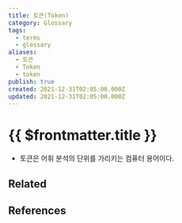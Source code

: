 ```yaml
---
title: 토큰(Token)
category: Glossary
tags:
  - terms
  - glossary
aliases:
  - 토큰
  - Token
  - token
publish: true
created: 2021-12-31T02:05:00.000Z
updated: 2021-12-31T02:05:00.000Z
---
```


# {{ $frontmatter.title }}

- 토큰은 어휘 분석의 단위를 가리키는 컴퓨터 용어이다.

## Related

## References
